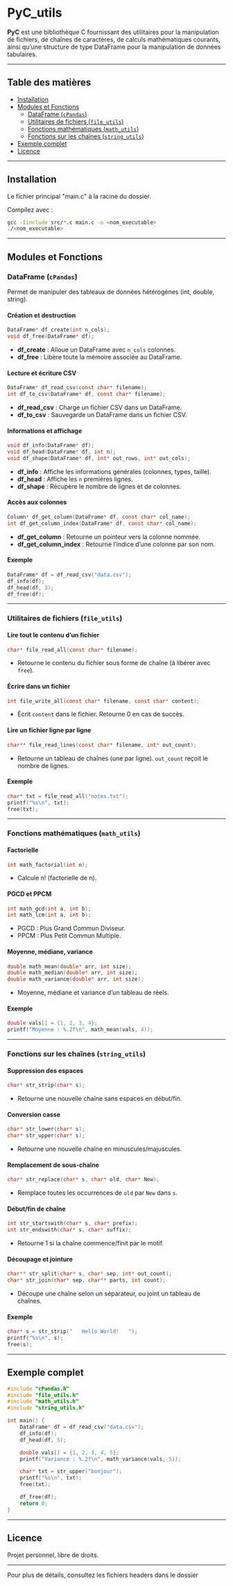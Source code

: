 # PyC_utils

**PyC** est une bibliothèque C fournissant des utilitaires pour la manipulation de fichiers, de chaînes de caractères, de calculs mathématiques courants, ainsi qu’une structure de type DataFrame pour la manipulation de données tabulaires.

---

## Table des matières

- [Installation](#installation)
- [Modules et Fonctions](#modules-et-fonctions)
  - [DataFrame (`cPandas`)](#dataframe-cpandas)
  - [Utilitaires de fichiers (`file_utils`)](#utilitaires-de-fichiers-file_utils)
  - [Fonctions mathématiques (`math_utils`)](#fonctions-mathématiques-math_utils)
  - [Fonctions sur les chaînes (`string_utils`)](#fonctions-sur-les-chaînes-string_utils)
- [Exemple complet](#exemple-complet)
- [Licence](#licence)

---

## Installation

Le fichier principal "main.c" à la racine du dossier.

Compilez avec :

```sh
gcc -Iinclude src/*.c main.c -o <nom_executable>
./<nom_executable>
```

---

## Modules et Fonctions

### DataFrame (`cPandas`)

Permet de manipuler des tableaux de données hétérogènes (int, double, string).

#### Création et destruction

```c
DataFrame* df_create(int n_cols);
void df_free(DataFrame* df);
```

- **df_create** : Alloue un DataFrame avec `n_cols` colonnes.
- **df_free** : Libère toute la mémoire associée au DataFrame.

#### Lecture et écriture CSV

```c
DataFrame* df_read_csv(const char* filename);
int df_to_csv(DataFrame* df, const char* filename);
```

- **df_read_csv** : Charge un fichier CSV dans un DataFrame.
- **df_to_csv** : Sauvegarde un DataFrame dans un fichier CSV.

#### Informations et affichage

```c
void df_info(DataFrame* df);
void df_head(DataFrame* df, int n);
void df_shape(DataFrame* df, int* out_rows, int* out_cols);
```

- **df_info** : Affiche les informations générales (colonnes, types, taille).
- **df_head** : Affiche les `n` premières lignes.
- **df_shape** : Récupère le nombre de lignes et de colonnes.

#### Accès aux colonnes

```c
Column* df_get_column(DataFrame* df, const char* col_name);
int df_get_column_index(DataFrame* df, const char* col_name);
```

- **df_get_column** : Retourne un pointeur vers la colonne nommée.
- **df_get_column_index** : Retourne l’indice d’une colonne par son nom.

#### Exemple

```c
DataFrame* df = df_read_csv("data.csv");
df_info(df);
df_head(df, 3);
df_free(df);
```

---

### Utilitaires de fichiers (`file_utils`)

#### Lire tout le contenu d’un fichier

```c
char* file_read_all(const char* filename);
```

- Retourne le contenu du fichier sous forme de chaîne (à libérer avec `free`).

#### Écrire dans un fichier

```c
int file_write_all(const char* filename, const char* content);
```

- Écrit `content` dans le fichier. Retourne 0 en cas de succès.

#### Lire un fichier ligne par ligne

```c
char** file_read_lines(const char* filename, int* out_count);
```

- Retourne un tableau de chaînes (une par ligne). `out_count` reçoit le nombre de lignes.

#### Exemple

```c
char* txt = file_read_all("notes.txt");
printf("%s\n", txt);
free(txt);
```

---

### Fonctions mathématiques (`math_utils`)

#### Factorielle

```c
int math_factorial(int n);
```

- Calcule n! (factorielle de n).

#### PGCD et PPCM

```c
int math_gcd(int a, int b);
int math_lcm(int a, int b);
```

- PGCD : Plus Grand Commun Diviseur.
- PPCM : Plus Petit Commun Multiple.

#### Moyenne, médiane, variance

```c
double math_mean(double* arr, int size);
double math_median(double* arr, int size);
double math_variance(double* arr, int size);
```

- Moyenne, médiane et variance d’un tableau de réels.

#### Exemple

```c
double vals[] = {1, 2, 3, 4};
printf("Moyenne : %.2f\n", math_mean(vals, 4));
```

---

### Fonctions sur les chaînes (`string_utils`)

#### Suppression des espaces

```c
char* str_strip(char* s);
```

- Retourne une nouvelle chaîne sans espaces en début/fin.

#### Conversion casse

```c
char* str_lower(char* s);
char* str_upper(char* s);
```

- Retourne une nouvelle chaîne en minuscules/majuscules.

#### Remplacement de sous-chaîne

```c
char* str_replace(char* s, char* old, char* New);
```

- Remplace toutes les occurrences de `old` par `New` dans `s`.

#### Début/fin de chaîne

```c
int str_startswith(char* s, char* prefix);
int str_endswith(char* s, char* suffix);
```

- Retourne 1 si la chaîne commence/finit par le motif.

#### Découpage et jointure

```c
char** str_split(char* s, char* sep, int* out_count);
char* str_join(char* sep, char** parts, int count);
```

- Découpe une chaîne selon un séparateur, ou joint un tableau de chaînes.

#### Exemple

```c
char* s = str_strip("   Hello World!   ");
printf("%s\n", s);
free(s);
```

---

## Exemple complet

```c
#include "cPandas.h"
#include "file_utils.h"
#include "math_utils.h"
#include "string_utils.h"

int main() {
    DataFrame* df = df_read_csv("data.csv");
    df_info(df);
    df_head(df, 5);

    double vals[] = {1, 2, 3, 4, 5};
    printf("Variance : %.2f\n", math_variance(vals, 5));

    char* txt = str_upper("bonjour");
    printf("%s\n", txt);
    free(txt);

    df_free(df);
    return 0;
}
```

---

## Licence

Projet personnel, libre de droits.

---

Pour plus de détails, consultez les fichiers headers dans le dossier
